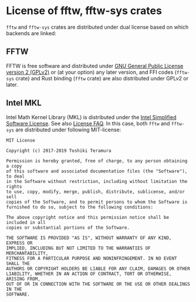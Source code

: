License of fftw, fftw-sys crates
================================

`fftw` and `fftw-sys` crates are distributed under dual license based on which backends are linked:

FFTW
------
FFTW is free software and distributed under [GNU General Public License version 2 (GPLv2)](https://www.gnu.org/licenses/gpl-2.0.html) or (at your option) any later version,
and FFI codes (`fftw-sys` crate) and Rust binding (`fftw` crate) are also distributed under GPLv2 or later.

Intel MKL
---------
Intel Math Kernel Library (MKL) is distributed under the [Intel Simplified Software License](https://software.intel.com/en-us/license/intel-simplified-software-license).
See also [License FAQ](https://software.intel.com/en-us/mkl/license-faq).
In this case, both `fftw` and `fftw-sys` are distributed under following MIT-license:

    MIT License

    Copyright (c) 2017-2019 Toshiki Teramura

    Permission is hereby granted, free of charge, to any person obtaining a copy
    of this software and associated documentation files (the "Software"), to deal
    in the Software without restriction, including without limitation the rights
    to use, copy, modify, merge, publish, distribute, sublicense, and/or sell
    copies of the Software, and to permit persons to whom the Software is
    furnished to do so, subject to the following conditions:

    The above copyright notice and this permission notice shall be included in all
    copies or substantial portions of the Software.

    THE SOFTWARE IS PROVIDED "AS IS", WITHOUT WARRANTY OF ANY KIND, EXPRESS OR
    IMPLIED, INCLUDING BUT NOT LIMITED TO THE WARRANTIES OF MERCHANTABILITY,
    FITNESS FOR A PARTICULAR PURPOSE AND NONINFRINGEMENT. IN NO EVENT SHALL THE
    AUTHORS OR COPYRIGHT HOLDERS BE LIABLE FOR ANY CLAIM, DAMAGES OR OTHER
    LIABILITY, WHETHER IN AN ACTION OF CONTRACT, TORT OR OTHERWISE, ARISING FROM,
    OUT OF OR IN CONNECTION WITH THE SOFTWARE OR THE USE OR OTHER DEALINGS IN THE
    SOFTWARE.
